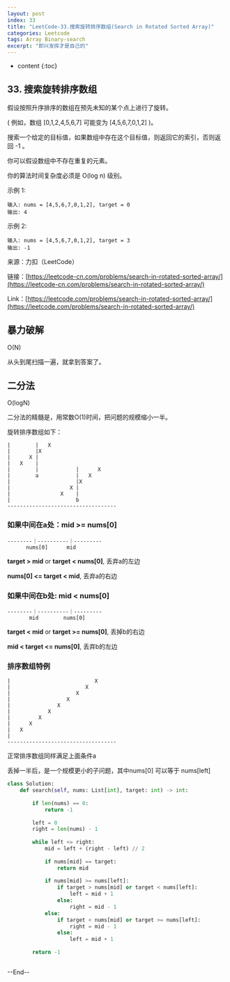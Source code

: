```yaml
---
layout: post
index: 33
title: "LeetCode-33.搜索旋转排序数组(Search in Rotated Sorted Array)"
categories: Leetcode
tags: Array Binary-search
excerpt: "即兴发挥才是自己的"
---
```


* content
{:toc}

## 33. 搜索旋转排序数组

假设按照升序排序的数组在预先未知的某个点上进行了旋转。

( 例如，数组 [0,1,2,4,5,6,7] 可能变为 [4,5,6,7,0,1,2] )。

搜索一个给定的目标值，如果数组中存在这个目标值，则返回它的索引，否则返回 -1 。

你可以假设数组中不存在重复的元素。

你的算法时间复杂度必须是 O(log n) 级别。

示例 1:

```
输入: nums = [4,5,6,7,0,1,2], target = 0
输出: 4
```

示例 2:

```
输入: nums = [4,5,6,7,0,1,2], target = 3
输出: -1
```

来源：力扣（LeetCode）

链接：[https://leetcode-cn.com/problems/search-in-rotated-sorted-array/](https://leetcode-cn.com/problems/search-in-rotated-sorted-array/)

Link：[https://leetcode.com/problems/search-in-rotated-sorted-array/](https://leetcode.com/problems/search-in-rotated-sorted-array/)

## 暴力破解

O(N)

从头到尾扫描一遍，就拿到答案了。

## 二分法

O(logN)

二分法的精髓是，用常数O(1)时间，把问题的规模缩小一半。

旋转排序数组如下：

```
|        |   X  
|        |X
|      X |
|   X    |
|        |            |      X
|        a            |   X
|                     |X
|                   X |
|                X    |
|                     b
-----------------------------------
```

### 如果中间在a处：mid >= nums[0]

```
--------｜----------｜---------
      nums[0]      mid
```

**target > mid** or **target < nums[0]**, 丢弃a的左边

**nums[0] <= target < mid**, 丢弃a的右边

### 如果中间在b处: mid < nums[0]

```
--------｜----------｜---------
       mid        nums[0]
```

**target < mid** or **target >= nums[0]**, 丢掉b的右边

**mid < target <= nums[0]**, 丢弃b的左边

### 排序数组特例

```
|                           X
|                        X
|                     X
|                  X
|               X
|            X
|         X
|      X
|   X
|
-----------------------------------
```

正常排序数组同样满足上面条件a

丢掉一半后，是一个规模更小的子问题，其中nums[0] 可以等于 nums[left]

```python
class Solution:
    def search(self, nums: List[int], target: int) -> int:
        
        if len(nums) == 0:
            return -1
        
        left = 0
        right = len(nums) - 1
        
        while left <= right:
            mid = left + (right - left) // 2
            
            if nums[mid] == target:
                return mid
            
            if nums[mid] >= nums[left]:
                if target > nums[mid] or target < nums[left]:
                    left = mid + 1
                else:
                    right = mid - 1
            else:
                if target < nums[mid] or target >= nums[left]:
                    right = mid - 1
                else:
                    left = mid + 1
                    
        return -1
        
```
--End--


